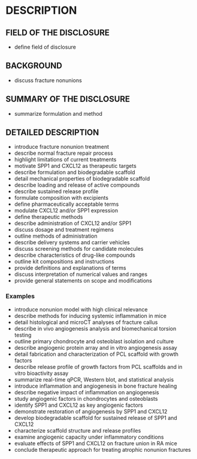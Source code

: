 # DESCRIPTION

## FIELD OF THE DISCLOSURE

- define field of disclosure

## BACKGROUND

- discuss fracture nonunions

## SUMMARY OF THE DISCLOSURE

- summarize formulation and method

## DETAILED DESCRIPTION

- introduce fracture nonunion treatment
- describe normal fracture repair process
- highlight limitations of current treatments
- motivate SPP1 and CXCL12 as therapeutic targets
- describe formulation and biodegradable scaffold
- detail mechanical properties of biodegradable scaffold
- describe loading and release of active compounds
- describe sustained release profile
- formulate composition with excipients
- define pharmaceutically acceptable terms
- modulate CXCL12 and/or SPP1 expression
- define therapeutic methods
- describe administration of CXCL12 and/or SPP1
- discuss dosage and treatment regimens
- outline methods of administration
- describe delivery systems and carrier vehicles
- discuss screening methods for candidate molecules
- describe characteristics of drug-like compounds
- outline kit compositions and instructions
- provide definitions and explanations of terms
- discuss interpretation of numerical values and ranges
- provide general statements on scope and modifications

### Examples

- introduce nonunion model with high clinical relevance
- describe methods for inducing systemic inflammation in mice
- detail histological and microCT analyses of fracture callus
- describe in vivo angiogenesis analysis and biomechanical torsion testing
- outline primary chondrocyte and osteoblast isolation and culture
- describe angiogenic protein array and in vitro angiogenesis assay
- detail fabrication and characterization of PCL scaffold with growth factors
- describe release profile of growth factors from PCL scaffolds and in vitro bioactivity assay
- summarize real-time qPCR, Western blot, and statistical analysis
- introduce inflammation and angiogenesis in bone fracture healing
- describe negative impact of inflammation on angiogenesis
- study angiogenic factors in chondrocytes and osteoblasts
- identify SPP1 and CXCL12 as key angiogenic factors
- demonstrate restoration of angiogenesis by SPP1 and CXCL12
- develop biodegradable scaffold for sustained release of SPP1 and CXCL12
- characterize scaffold structure and release profiles
- examine angiogenic capacity under inflammatory conditions
- evaluate effects of SPP1 and CXCL12 on fracture union in RA mice
- conclude therapeutic approach for treating atrophic nonunion fractures


